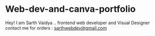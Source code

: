 # Web-dev-and-canva-portfolio
Hey! I am Sarth Vaidya .. frontend web developer and Visual Designer contact me for orders : sarthwebdev@gmail.com
